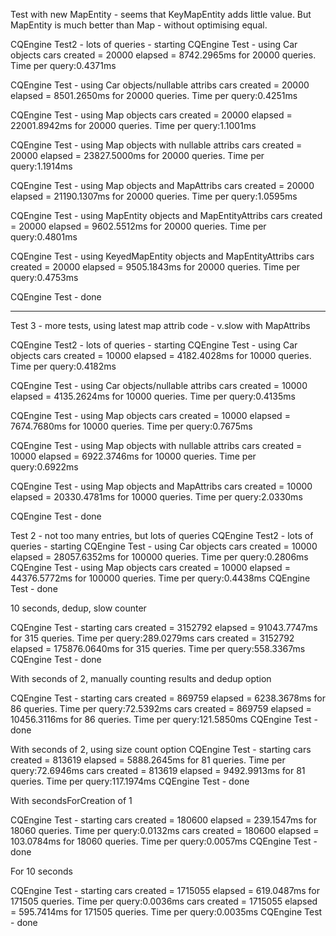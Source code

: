 Test with new MapEntity - seems that KeyMapEntity adds little value.
But MapEntity is much better than Map - without optimising equal.

CQEngine Test2 - lots of queries - starting
CQEngine Test - using Car objects
cars created = 20000
elapsed = 8742.2965ms for 20000 queries. Time per query:0.4371ms

CQEngine Test - using Car objects/nullable attribs
cars created = 20000
elapsed = 8501.2650ms for 20000 queries. Time per query:0.4251ms

CQEngine Test - using Map objects
cars created = 20000
elapsed = 22001.8942ms for 20000 queries. Time per query:1.1001ms

CQEngine Test - using Map objects with nullable attribs
cars created = 20000
elapsed = 23827.5000ms for 20000 queries. Time per query:1.1914ms

CQEngine Test - using Map objects and MapAttribs
cars created = 20000
elapsed = 21190.1307ms for 20000 queries. Time per query:1.0595ms

CQEngine Test - using MapEntity objects and MapEntityAttribs
cars created = 20000
elapsed = 9602.5512ms for 20000 queries. Time per query:0.4801ms

CQEngine Test - using KeyedMapEntity objects and MapEntityAttribs
cars created = 20000
elapsed = 9505.1843ms for 20000 queries. Time per query:0.4753ms

CQEngine Test - done

---

Test 3 - more tests, using latest map attrib code - v.slow with MapAttribs

CQEngine Test2 - lots of queries - starting
CQEngine Test - using Car objects
cars created = 10000
elapsed = 4182.4028ms for 10000 queries. Time per query:0.4182ms

CQEngine Test - using Car objects/nullable attribs
cars created = 10000
elapsed = 4135.2624ms for 10000 queries. Time per query:0.4135ms

CQEngine Test - using Map objects
cars created = 10000
elapsed = 7674.7680ms for 10000 queries. Time per query:0.7675ms

CQEngine Test - using Map objects with nullable attribs
cars created = 10000
elapsed = 6922.3746ms for 10000 queries. Time per query:0.6922ms

CQEngine Test - using Map objects and MapAttribs
cars created = 10000
elapsed = 20330.4781ms for 10000 queries. Time per query:2.0330ms

CQEngine Test - done


Test 2 - not too many entries, but lots of queries
CQEngine Test2 - lots of queries - starting
CQEngine Test - using Car objects
cars created = 10000
elapsed = 28057.6352ms for 100000 queries. Time per query:0.2806ms
CQEngine Test - using Map objects
cars created = 10000
elapsed = 44376.5772ms for 100000 queries. Time per query:0.4438ms
CQEngine Test - done


10 seconds, dedup, slow counter

CQEngine Test - starting
cars created = 3152792
elapsed = 91043.7747ms for 315 queries. Time per query:289.0279ms
cars created = 3152792
elapsed = 175876.0640ms for 315 queries. Time per query:558.3367ms
CQEngine Test - done


With seconds of 2, manually counting results and dedup option

CQEngine Test - starting
cars created = 869759
elapsed = 6238.3678ms for 86 queries. Time per query:72.5392ms
cars created = 869759
elapsed = 10456.3116ms for 86 queries. Time per query:121.5850ms
CQEngine Test - done

With seconds of 2, using size count option
CQEngine Test - starting
cars created = 813619
elapsed = 5888.2645ms for 81 queries. Time per query:72.6946ms
cars created = 813619
elapsed = 9492.9913ms for 81 queries. Time per query:117.1974ms
CQEngine Test - done


With secondsForCreation of 1

CQEngine Test - starting
cars created = 180600
elapsed = 239.1547ms for 18060 queries. Time per query:0.0132ms
cars created = 180600
elapsed = 103.0784ms for 18060 queries. Time per query:0.0057ms
CQEngine Test - done

For 10 seconds

CQEngine Test - starting
cars created = 1715055
elapsed = 619.0487ms for 171505 queries. Time per query:0.0036ms
cars created = 1715055
elapsed = 595.7414ms for 171505 queries. Time per query:0.0035ms
CQEngine Test - done

